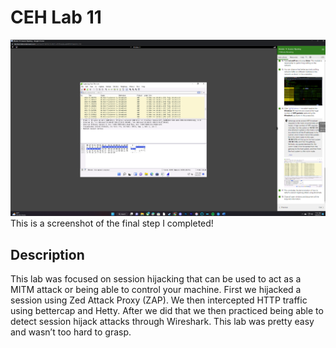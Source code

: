<h1>CEH Lab 11</h1>


![Image Alt](https://github.com/DannyRRios/CEH-Lab-11/blob/300ec1b1c45f0649b84218a59817a3999ba2ea35/Lab11-1.png)
This is a screenshot of the final step I completed! 

<h2>Description</h2>
This lab was focused on session hijacking that can be used to act as a MITM attack or being able to control your machine. First we hijacked a session using Zed Attack Proxy (ZAP). We then intercepted HTTP traffic using bettercap and Hetty. After we did that we then practiced being able to detect session hijack attacks through Wireshark. This lab was pretty easy and wasn’t too hard to grasp.
<br />
